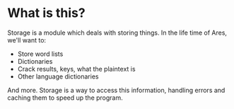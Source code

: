 # What is this?

Storage is a module which deals with storing things. In the life time of Ares, we'll want to:
* Store word lists
* Dictionaries
* Crack results, keys, what the plaintext is
* Other language dictionaries


And more. Storage is a way to access this information, handling errors and caching them to speed up the program.